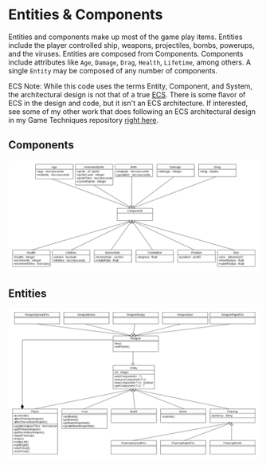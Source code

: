 # Entities & Components

Entities and components make up most of the game play items.  Entities include the player controlled ship, weapons, projectiles, bombs, powerups, and the viruses.  Entities are composed from Components.  Components include attributes like `Age`, `Damage`, `Drag`, `Health`, `Lifetime`, among others.  A single `Entity` may be composed of any number of components.

ECS Note: While this code uses the terms Entity, Component, and System, the architectural design is not that of a true [ECS](https://en.wikipedia.org/wiki/Entity_component_system).  There is some flavor of ECS in the design and code, but it isn't an ECS architecture.  If interested, see some of my other work that does following an ECS architectural design in my Game Techniques repository [right here](https://github.com/ProfPorkins/GameTech).

## Components

![Components Diagram](https://github.com/ProfPorkins/Coronavirus-NanoForce/blob/trunk/docs/images/Components.png)

## Entities

![Entities Diagram](https://github.com/ProfPorkins/Coronavirus-NanoForce/blob/trunk/docs/images/Entities.png)
